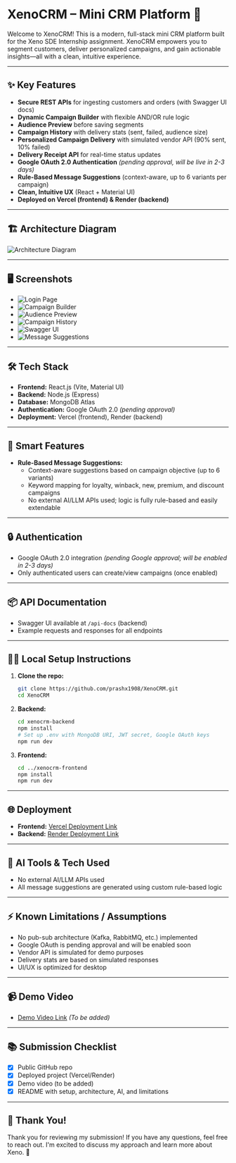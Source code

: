 # XenoCRM – Mini CRM Platform 🚀

Welcome to XenoCRM! This is a modern, full-stack mini CRM platform built for the Xeno SDE Internship assignment. XenoCRM empowers you to segment customers, deliver personalized campaigns, and gain actionable insights—all with a clean, intuitive experience.

---

## ✨ Key Features
- **Secure REST APIs** for ingesting customers and orders (with Swagger UI docs)
- **Dynamic Campaign Builder** with flexible AND/OR rule logic
- **Audience Preview** before saving segments
- **Campaign History** with delivery stats (sent, failed, audience size)
- **Personalized Campaign Delivery** with simulated vendor API (90% sent, 10% failed)
- **Delivery Receipt API** for real-time status updates
- **Google OAuth 2.0 Authentication** *(pending approval, will be live in 2-3 days)*
- **Rule-Based Message Suggestions** (context-aware, up to 6 variants per campaign)
- **Clean, Intuitive UX** (React + Material UI)
- **Deployed on Vercel (frontend) & Render (backend)**

---

## 🏗️ Architecture Diagram
![Architecture Diagram](./screenshots/architecture.png)

---

## 🖥️ Screenshots
- ![Login Page](./screenshots/login.png)
- ![Campaign Builder](./screenshots/campaign_builder.png)
- ![Audience Preview](./screenshots/audience_preview.png)
- ![Campaign History](./screenshots/campaign_history.png)
- ![Swagger UI](./screenshots/swagger.png)
- ![Message Suggestions](./screenshots/ai_suggestions.png)

---

## 🛠️ Tech Stack
- **Frontend:** React.js (Vite, Material UI)
- **Backend:** Node.js (Express)
- **Database:** MongoDB Atlas
- **Authentication:** Google OAuth 2.0 *(pending approval)*
- **Deployment:** Vercel (frontend), Render (backend)

---

## 🧠 Smart Features
- **Rule-Based Message Suggestions:**
  - Context-aware suggestions based on campaign objective (up to 6 variants)
  - Keyword mapping for loyalty, winback, new, premium, and discount campaigns
  - No external AI/LLM APIs used; logic is fully rule-based and easily extendable

---

## 🔒 Authentication
- Google OAuth 2.0 integration *(pending Google approval; will be enabled in 2-3 days)*
- Only authenticated users can create/view campaigns (once enabled)

---

## 📦 API Documentation
- Swagger UI available at `/api-docs` (backend)
- Example requests and responses for all endpoints

---

## 🏃‍♂️ Local Setup Instructions
1. **Clone the repo:**
   ```bash
   git clone https://github.com/prashx1908/XenoCRM.git
   cd XenoCRM
   ```
2. **Backend:**
   ```bash
   cd xenocrm-backend
   npm install
   # Set up .env with MongoDB URI, JWT secret, Google OAuth keys
   npm run dev
   ```
3. **Frontend:**
   ```bash
   cd ../xenocrm-frontend
   npm install
   npm run dev
   ```

---

## 🌐 Deployment
- **Frontend:** [Vercel Deployment Link](https://xenocrm-mu.vercel.app)
- **Backend:** [Render Deployment Link](https://xenocrm-backend.onrender.com)

---

## 📝 AI Tools & Tech Used
- No external AI/LLM APIs used
- All message suggestions are generated using custom rule-based logic

---

## ⚡ Known Limitations / Assumptions
- No pub-sub architecture (Kafka, RabbitMQ, etc.) implemented
- Google OAuth is pending approval and will be enabled soon
- Vendor API is simulated for demo purposes
- Delivery stats are based on simulated responses
- UI/UX is optimized for desktop

---

## 📹 Demo Video
- [Demo Video Link](#) *(To be added)*

---

## 📚 Submission Checklist
- [x] Public GitHub repo
- [x] Deployed project (Vercel/Render)
- [x] Demo video (to be added)
- [x] README with setup, architecture, AI, and limitations

---

## 🙏 Thank You!
Thank you for reviewing my submission! If you have any questions, feel free to reach out. I'm excited to discuss my approach and learn more about Xeno. 🚀 

